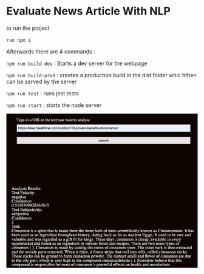 # Evaluate News Article With NLP

to run the project

 `run npm i`

Afterwards there are 4 commands :

`npm run build-dev`  : Starts a dev server for the webpage

`npm run build-prod` : creates a production build in the dist folder whic hthen can be served by the server

`npm run test` : runs jest tests

`npm run start` : starts the node server

![](capture.png)
